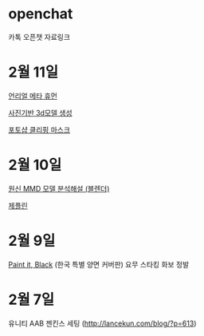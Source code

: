# openchat
카톡 오픈챗 자료링크

# 2월 11일

[언리얼 메타 휴먼](https://youtu.be/_mpof3QZcJ8)

[사진기반 3d모델 생성](https://colab.research.google.com/drive/11z58bl3meSzo6kFqkahMa35G5jmh2Wgt)

[포토샵 클리핑 마스크](https://gkkl.tistory.com/70)

# 2월 10일

[원신 MMD 모델 분석해설 (블렌더)](https://youtu.be/ZRkpA7KPGk4)

[제플린](https://zeplin.io/)

# 2월 9일

[Paint it, Black](https://book.naver.com/bookdb/book_detail.nhn?bid=17848814) (한국 특별 양면 커버판) 요무 스타킹 화보 정발

# 2월 7일

유니티 AAB 젠킨스 세팅 (http://lancekun.com/blog/?p=613)
